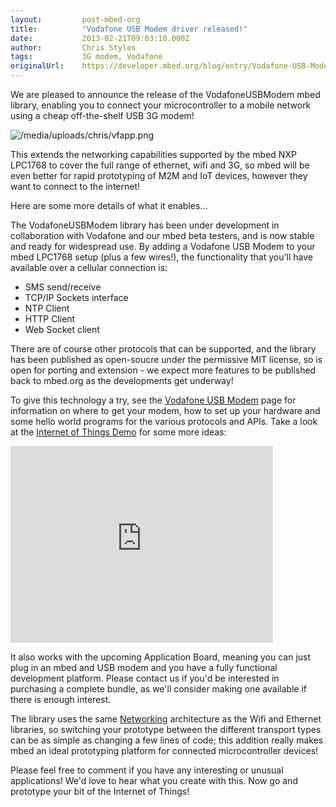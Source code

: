 ```yaml
---
layout:         post-mbed-org
title:          "Vodafone USB Modem driver released!"
date:           2013-02-21T09:03:10.000Z
author:         Chris Styles
tags:           3G modem, Vodafone
originalUrl:    https://developer.mbed.org/blog/entry/Vodafone-USB-Modem-driver-released/
---
```


<p>
  We are pleased to announce the release of the VodafoneUSBModem
  mbed library, enabling you to connect your microcontroller to a
  mobile network using a cheap off-the-shelf USB 3G modem!
</p>
<p>
  <img src=
  "https://developer.mbed.org/media/uploads/chris/vfapp.png" alt=
  "/media/uploads/chris/vfapp.png" title=
  "/media/uploads/chris/vfapp.png">
</p>
<p>
  This extends the networking capabilities supported by the mbed
  NXP LPC1768 to cover the full range of ethernet, wifi and 3G, so
  mbed will be even better for rapid prototyping of M2M and IoT
  devices, however they want to connect to the internet!
</p>
<p>
  Here are some more details of what it enables...
</p>
<p>
  The VodafoneUSBModem library has been under development in
  collaboration with Vodafone and our mbed beta testers, and is now
  stable and ready for widespread use. By adding a Vodafone USB
  Modem to your mbed LPC1768 setup (plus a few wires!), the
  functionality that you'll have available over a cellular
  connection is:
</p>
<ul>
  <li>SMS send/receive
  </li>
  <li>TCP/IP Sockets interface
  </li>
  <li>NTP Client
  </li>
  <li>HTTP Client
  </li>
  <li>Web Socket client
  </li>
</ul>
<p>
  There are of course other protocols that can be supported, and
  the library has been published as open-soucre under the
  permissive MIT license, so is open for porting and extension - we
  expect more features to be published back to mbed.org as the
  developments get underway!
</p>
<p>
  To give this technology a try, see the <a href=
  "http://mbed.org/cookbook/VodafoneUSBModem">Vodafone USB
  Modem</a> page for information on where to get your modem, how to
  set up your hardware and some hello world programs for the
  various protocols and APIs. Take a look at the <a href=
  "/cookbook/IOT">Internet of Things Demo</a> for some more ideas:
</p>
<div class="flex-video">
  <iframe width="420" height="315" src=
  "https://www.youtube.com/embed/JlLfKJ6ZLmw" frameborder="0"
  allowfullscreen="allowfullscreen"></iframe>
</div>
<p>
  It also works with the upcoming Application Board, meaning you
  can just plug in an mbed and USB modem and you have a fully
  functional development platform. Please contact us if you'd be
  interested in purchasing a complete bundle, as we'll consider
  making one available if there is enough interest.
</p>
<p>
  The library uses the same <a href=
  "/handbook/Networking">Networking</a> architecture as the Wifi
  and Ethernet libraries, so switching your prototype between the
  different transport types can be as simple as changing a few
  lines of code; this addition really makes mbed an ideal
  prototyping platform for connected microcontroller devices!
</p>
<p>
  Please feel free to comment if you have any interesting or
  unusual applications! We'd love to hear what you create with
  this. Now go and prototype your bit of the Internet of Things!
</p>

